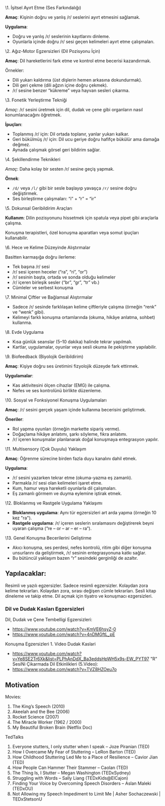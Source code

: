 \1. İşitsel Ayırt Etme (Ses Farkındalığı)

**Amaç**: Kişinin doğru ve yanlış /r/ seslerini ayırt etmesini sağlamak.

**Uygulama**:

  * Doğru ve yanlış /r/ seslerinin kayıtlarını dinleme.
  * Oyunlarla içinde doğru /r/ sesi geçen kelimeleri ayırt etme çalışmaları.

\2. Ağız-Motor Egzersizleri (Dil Pozisyonu İçin)

**Amaç**: Dil hareketlerini fark etme ve kontrol etme becerisi kazandırmak.

Örnekler:

  * Dili yukarı kaldırma (üst dişlerin hemen arkasına dokundurmak).
  * Dili geri çekme (dili ağzın içine doğru çekmek).
  * /r/ sesine benzer “kükreme” veya hayvan sesleri çıkarma.

\3. Fonetik Yerleştirme Tekniği

*Amaç*: /r/ sesini üretmek için dil, dudak ve çene gibi organların nasıl konumlanacağını öğretmek.

**İpuçları**:

  * Toplanmış /r/ için: Dil ortada toplanır, yanlar yukarı kalkar.
  * Geri bükülmüş /r/ için: Dil ucu geriye doğru hafifçe bükülür ama damağa değmez.
  * Aynada çalışmak görsel geri bildirim sağlar.

\4. Şekillendirme Teknikleri

*Amaç*: Daha kolay bir sesten /r/ sesine geçiş yapmak.

**Örnek**:
  * `/d/` veya `/l/` gibi bir sesle başlayıp yavaşça `/r/` sesine doğru değiştirmek.
  * Ses birleştirme çalışmaları: “i” + “r” = “ir”

\5. Dokunsal Geribildirim Araçları

**Kullanım**: Dilin pozisyonunu hissetmek için spatula veya pipet gibi araçlarla çalışma.

Konuşma terapistleri, özel konuşma aparatları veya somut ipuçları kullanabilir.

\6. Hece ve Kelime Düzeyinde Alıştırmalar

Basitten karmaşığa doğru ilerleme:

  * Tek başına /r/ sesi
  * /r/ sesi içeren heceler (“ra”, “ri”, “or”)
  * /r/ sesinin başta, ortada ve sonda olduğu kelimeler
  * /r/ içeren birleşik sesler (“br”, “gr”, “tr” vb.)
  * Cümleler ve serbest konuşma

\7. Minimal Çiftler ve Bağlamsal Alıştırmalar

  * Sadece /r/ sesinde farklılaşan kelime çiftleriyle çalışma (örneğin “renk” ve “wenk” gibi).
  * Kelimeyi farklı konuşma ortamlarında (okuma, hikâye anlatma, sohbet) kullanma.

\8. Evde Uygulama

  * Kısa günlük seanslar (5–10 dakika) halinde tekrar yapılmalı.
  * Kartlar, uygulamalar, oyunlar veya sesli okuma ile pekiştirme yapılabilir.

\9. Biofeedback (Biyolojik Geribildirim)

**Amaç**: Kişiye doğru ses üretimini fizyolojik düzeyde fark ettirmek.

**Uygulamalar**:
  * Kas aktivitesini ölçen cihazlar (EMG) ile çalışma.
  * Nefes ve ses kontrolünü birlikte düzenleme.

\10. Sosyal ve Fonksiyonel Konuşma Uygulamaları

**Amaç**: /r/ sesini gerçek yaşam içinde kullanma becerisini geliştirmek.

**Öneriler**:

  * Rol yapma oyunları (örneğin markette sipariş verme).
  * Doğaçlama hikâye anlatımı, şarkı söyleme, fıkra anlatımı.
  * /r/ içeren konuşmalar planlanarak doğal konuşmaya entegrasyon yapılır.

\11. Multisensory (Çok Duyulu) Yaklaşım

**Amaç**: Öğrenme sürecine birden fazla duyu kanalını dahil etmek.

**Uygulama**:

  * /r/ sesini yazarken tekrar etme (okuma-yazma eş zamanlı).
  * Parmakla /r/ sesi olan kelimeleri işaret etme.
  * Kum, hamur veya hareketli oyunlarla dil çalışmaları.
  * Eş zamanlı görmem ve duyma eylemine iştirak etmek.

\12. Bloklanmış ve Rastgele Uygulama Yaklaşımı

  * **Bloklanmış uygulama**: Aynı tür egzersizleri art arda yapma (örneğin 10 kez "ra").
  * **Rastgele uygulama**: /r/ içeren seslerin sıralamasını değiştirerek beyni uyaran çalışma (“re – or – ar – er – ra”).

\13. Genel Konuşma Becerilerini Geliştirme

  * Akıcı konuşma, ses perdesi, nefes kontrolü, ritim gibi diğer konuşma unsurlarını da geliştirmek, /r/ sesinin entegrasyonuna katkı sağlar.
  * Bu bütüncül yaklaşım bazen “r” sesindeki gerginliği de azaltır.


## Yapılacaklar:

Resimli ve yazılı egzersizler.
Sadece resimli egzersizler.
Kolaydan zora kelime tekrarları.
Kolaydan zora, sırası değişen cümle tekrarları.
Sesli kitap dineleme ve takip etme.
Dil açmak için tiyatro ve konuşmacı ezgersizleri.

### Dil ve Dudak Kasları Egzersizleri

Dil, Dudak ve Çene Tembelligi Egzersizleri:

* https://www.youtube.com/watch?v=KmVE6hsyZ-0
* https://www.youtube.com/watch?v=4nDMGftL_pE
 

Konuşma Egzersi̇zleri̇ 1. Vi̇deo Dudak Kaslari
* https://www.youtube.com/watch?v=Ye8SE2Tr6Xk&list=PLPhAnDdX_Ba3eddsHpWH5x9s-EW_PYT97
"R" Sesi̇Ni̇ Çikarmada Di̇l Etki̇nli̇kleri̇ (5.Vi̇deo): 
* https://www.youtube.com/watch?v=TVZ8HZOeu7o


## Motivation

Movies:
1. The King’s Speech (2010)
2. Akeelah and the Bee (2006)
3. Rocket Science (2007)
4. The Miracle Worker (1962 / 2000)
5. My Beautiful Broken Brain (Netflix Doc)

TedTalks

1. Everyone stutters, I only stutter when I speak – Joze Piranian (TED)
2. How I Overcame My Fear of Stuttering – LeRon Barton (TED)
3. How Childhood Stuttering Led Me to a Place of Resilience – Cavior Jian (TED)
4. How People Can Hammer Their Stammer – Caolan (TED)
5. The Thing Is, I Stutter – Megan Washington (TEDxSydney)
6. Struggling with Words – Sally Liang (TEDxKids@ElCajon)
7. Finding Your Voice by Overcoming Speech Disorders – Aslan Maleki (TEDxOU)
8. Not Allowing my Speech Impediment to Limit Me | Asher Sochaczewski | TEDxStetsonU